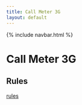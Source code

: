 ```yaml
---
title: Call Meter 3G
layout: default
---
```

{% include navbar.html %}

# Call Meter 3G

## Rules

[rules][1]

[1]: {{site.github.url}}/rulesets
